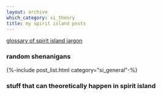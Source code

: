 ```yaml
---
layout: archive
which_category: si_theory
title: my spirit island posts
---
```


<p><a href="/si_glossary">glossary of spirit island jargon</a></p>

<h3>random shenanigans</h3>

{%-include post_list.html category="si_general"-%}

<h3>stuff that can theoretically happen in spirit island</h3>
